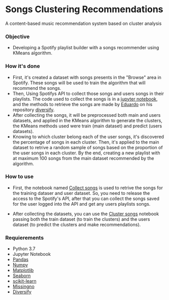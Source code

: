 # Songs Clustering Recommendations

A content-based music recommendation system based on cluster analysis

### Objective

- Developing a Spotify playlist builder with a songs recommender using KMeans algorithm.

### How it's done

- First, it's created a dataset with songs presents in the "Browse" area in Spotify. These songs will be used to train the algorithm that will recommend the songs.
- Then, Using Spotifys API to collect those songs and users songs in their playlists. The code used to collect the songs is in a [jupyter notebook](https://github.com/gabrielfas/songs_clustering_recommendations/blob/master/Collect%20songs.ipynb), and the methods to retrieve the songs are made by [Eduardo](https://github.com/edujtm) on his repository [diversify](https://github.com/edujtm/diversify).
- After collecting the songs, it will be preprocessed both main and users datasets, and applied in the KMeans algorithm to generate the clusters, the KMeans methods used were train (main dataset) and predict (users datasets).
- Knowing to which cluster belong each of the user songs, it's discovered the percentage of songs in each cluster. Then, it's applied to the main dataset to retrive a random sample of songs based on the proportion of the user songs in each cluster. By the end, creating a new playlist with at maximum 100 songs from the main dataset recommended by the algorithm.

### How to use

- First, the notebook named [Collect songs](https://github.com/gabrielfas/songs_clustering_recommendations/blob/master/Collect%20songs.ipynb) is used to retrive the songs for the training dataser and user dataset. So, you need to release the access to the Spotify's API, after that you can collect the songs saved for the user logged into the API and get any users playlists songs.

- After collecting the datasets, you can use the [Cluster songs](https://github.com/gabrielfas/songs_clustering_recommendations/blob/master/Cluster%20songs.ipynb) notebook passing both the train dataset (to train the clusters) and the users dataset (to predict the clusters and make recommendations).

### Requierements

- Python 3.7
- Jupyter Notebook
- [Pandas](https://pandas.pydata.org/)
- [Numpy](https://numpy.org/)
- [Matplotlib](https://matplotlib.org/)
- [Seaborn](https://seaborn.pydata.org/)
- [scikit-learn](https://scikit-learn.org/stable/)
- [Missingno](https://github.com/ResidentMario/missingno)
- [Diversify](https://github.com/edujtm/diversify)
